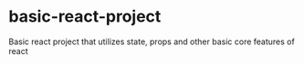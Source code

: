 # basic-react-project
Basic react project that utilizes state, props and other basic core features of react
